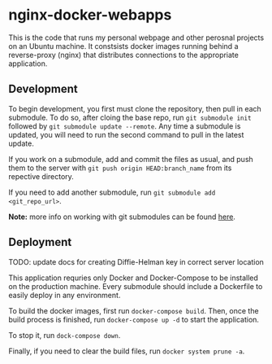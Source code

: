 # nginx-docker-webapps

This is the code that runs my personal webpage and other perosnal projects on an Ubuntu machine. It constsists docker images running behind a reverse-proxy (nginx) that distributes connections to the appropriate application. 

## Development

To begin development, you first must clone the repository, then pull in each submodule. To do so, after cloing the base repo, run `git submodule init` followed by `git submodule update --remote`. Any time a submodule is updated, you will need to run the second command to pull in the latest update.

If you work on a submodule, add and commit the files as usual, and push them to the server with `git push origin HEAD:branch_name` from its repective directory.

If you need to add another submodule, run `git submodule add <git_repo_url>`.

**Note:** more info on working with git submodules can be found [here](https://git-scm.com/book/en/v2/Git-Tools-Submodules).

## Deployment

TODO: update docs for creating Diffie-Helman key in correct server location

This application requries only Docker and Docker-Compose to be installed on the production machine. Every submodule should include a Dockerfile to easily deploy in any environment.

To build the docker images, first run `docker-compose build`. Then, once the build process is finished, run `docker-compose up -d` to start the application.

To stop it, run `dock-compose down`.

Finally, if you need to clear the build files, run `docker system prune -a`.
